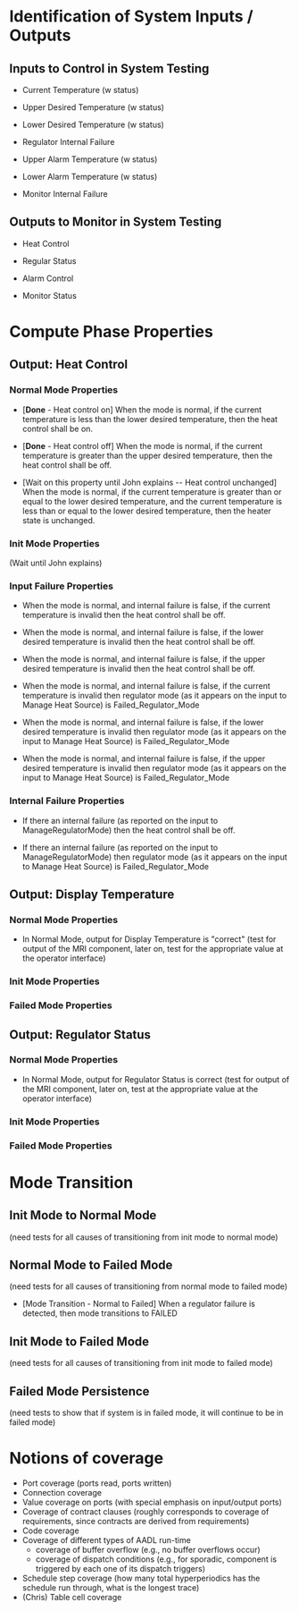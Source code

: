 # Identification of System Inputs / Outputs

 ## Inputs to Control in System Testing

 * Current Temperature (w status)

 * Upper Desired Temperature (w status)
 * Lower Desired Temperature (w status)
 * Regulator Internal Failure

 * Upper Alarm Temperature (w status)
 * Lower Alarm Temperature (w status)
 * Monitor Internal Failure

## Outputs to Monitor in System Testing

 * Heat Control
 * Regular Status

 * Alarm Control
 * Monitor Status


# Compute Phase Properties

## Output: Heat Control

### Normal Mode Properties

* [**Done** - Heat control on] When the mode is normal,
  if the current temperature is less than the lower desired temperature,
  then the heat control shall be on.

* [**Done** - Heat control off] When the mode is normal,
  if the current temperature is greater than the upper desired temperature,
  then the heat control shall be off.

* [Wait on this property until John explains -- Heat control unchanged] When the mode is normal,
  if the current temperature is greater than or equal to the lower desired temperature,
  and the current temperature is less than or equal to the lower desired temperature,
  then the heater state is unchanged.

### Init Mode Properties

(Wait until John explains)

### Input Failure Properties

* When the mode is normal, and internal failure is false,
  if the current temperature is invalid then 
  the heat control shall be off.

* When the mode is normal, and internal failure is false,
  if the lower desired temperature is invalid then 
  the heat control shall be off.

* When the mode is normal, and internal failure is false,
  if the upper desired temperature is invalid then 
  the heat control shall be off.

* When the mode is normal, and internal failure is false,
  if the current temperature is invalid then 
  regulator mode (as it appears on the input to Manage Heat Source) is Failed_Regulator_Mode

* When the mode is normal, and internal failure is false,
  if the lower desired temperature is invalid then 
  regulator mode (as it appears on the input to Manage Heat Source) is Failed_Regulator_Mode

* When the mode is normal, and internal failure is false,
  if the upper desired temperature is invalid then 
  regulator mode (as it appears on the input to Manage Heat Source) is Failed_Regulator_Mode

### Internal Failure Properties

* If there an internal failure (as reported on the input to ManageRegulatorMode)
  then the heat control shall be off.

* If there an internal failure (as reported on the input to ManageRegulatorMode)
  then regulator mode (as it appears on the input to Manage Heat Source) is Failed_Regulator_Mode


## Output: Display Temperature



### Normal Mode Properties

* In Normal Mode, output for Display Temperature is "correct" (test for output of the MRI component, later on, test for the appropriate value at the operator interface)

### Init Mode Properties

### Failed Mode Properties

## Output: Regulator Status

### Normal Mode Properties

* In Normal Mode, output for Regulator Status is correct (test for output of the MRI component, later on, test at the appropriate value at the operator interface)

### Init Mode Properties

### Failed Mode Properties

# Mode Transition

## Init Mode to Normal Mode

(need tests for all causes of transitioning from init mode to normal mode)

## Normal Mode to Failed Mode

(need tests for all causes of transitioning from normal mode to failed mode)

* [Mode Transition - Normal to Failed] When a regulator failure is detected, then mode transitions to FAILED


## Init Mode to Failed Mode

(need tests for all causes of transitioning from init mode to failed mode)

## Failed Mode Persistence

(need tests to show that if system is in failed mode, it will continue to be in failed mode)


# Notions of coverage

* Port coverage (ports read, ports written)
* Connection coverage
* Value coverage on ports  (with special emphasis on input/output ports)
* Coverage of contract clauses (roughly corresponds to coverage of requirements, since contracts are derived from requirements)
* Code coverage
* Coverage of different types of AADL run-time 
  - coverage of buffer overflow (e.g., no buffer overflows occur)
  - coverage of dispatch conditions (e.g., for sporadic, component is triggered by each one of its dispatch triggers)
* Schedule step coverage (how many total hyperperiodics has the schedule run through, what is the longest trace)  
* (Chris) Table cell coverage




